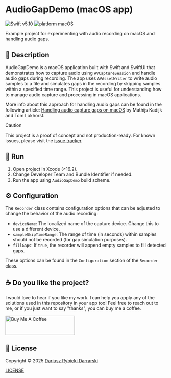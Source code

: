# AudioGapDemo (macOS app)

![Swift v5.10](https://img.shields.io/badge/swift-v5.10-orange.svg)
![platform macOS](https://img.shields.io/badge/platform-macOS-blue.svg)

Example project for experimenting with audio recording on macOS and handling audio gaps.

## 📝 Description

AudioGapDemo is a macOS application built with Swift and SwiftUI that demonstrates how to capture audio using `AVCaptureSession` and handle audio gaps during recording. The app uses `AVAssetWriter` to write audio samples to a file and simulates gaps in the recording by skipping samples within a specified time range. This project is useful for understanding how to manage audio capture and processing in macOS applications.

More info about this approach for handling audio gaps can be found in the following article: [Handling audio capture gaps on macOS](https://nonstrict.eu/blog/2024/handling-audio-capture-gaps-on-macos/) by Mathijs Kadijk and Tom Lokhorst.

> [!CAUTION]
> This project is a proof of concept and not production-ready. For known issues, please visit the [issue tracker](https://github.com/darrarski/macOS-audio-gap-demo/issues?q=is%3Aissue%20state%3Aopen).

## 🚀 Run

1. Open project in Xcode (≥16.2).
2. Change Developer Team and Bundle Identifier if needed.
3. Run the app using `AudioGapDemo` build scheme.

## ⚙️ Configuration

The `Recorder` class contains configuration options that can be adjusted to change the behavior of the audio recording:

- `deviceName`: The localized name of the capture device. Change this to use a different device.
- `sampleSkipTimeRange`: The range of time (in seconds) within samples should not be recorded (for gap simulation purposes).
- `fillGaps`: If `true`, the recorder will append empty samples to fill detected gaps.

These options can be found in the `Configuration` section of the `Recorder` class.

## ☕️ Do you like the project?

I would love to hear if you like my work. I can help you apply any of the solutions used in this repository in your app too! Feel free to reach out to me, or if you just want to say "thanks", you can buy me a coffee.

<a href="https://www.buymeacoffee.com/darrarski" target="_blank"><img src="https://cdn.buymeacoffee.com/buttons/v2/default-yellow.png" alt="Buy Me A Coffee" height="60" width="217" style="height: 60px !important;width: 217px !important;" ></a>

## 📄 License

Copyright © 2025 [Dariusz Rybicki Darrarski](https://darrarski.pl)

[LICENSE](LICENSE)
